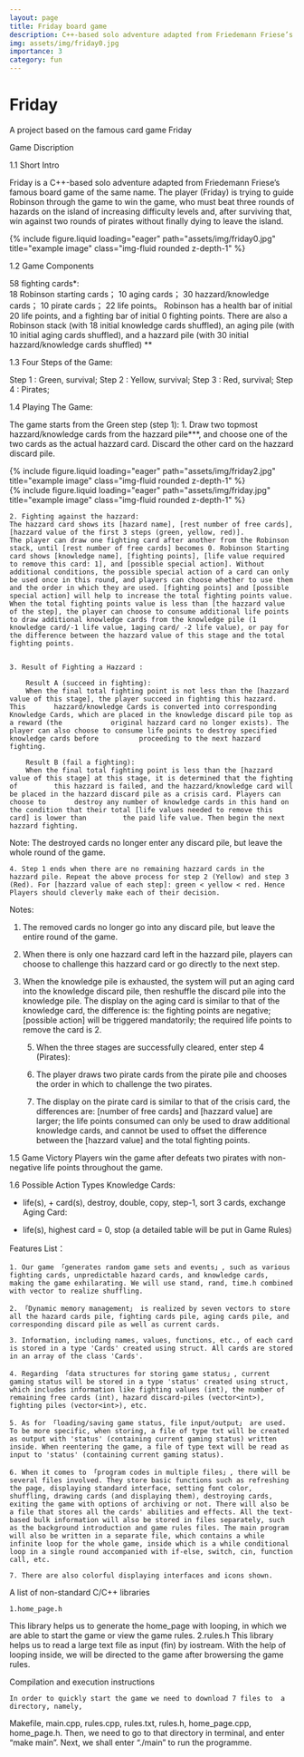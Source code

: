```yaml
---
layout: page
title: Friday board game
description: C++-based solo adventure adapted from Friedemann Friese’s famous board game of the same name
img: assets/img/friday0.jpg
importance: 3
category: fun
---
```


# Friday
A project based on the famous card game Friday


 Game Discription

1.1 Short Intro

Friday is a C++-based solo adventure adapted from Friedemann Friese’s famous board game of the same name. 
The player (Friday) is trying to guide Robinson through the game to win the game, who must beat three rounds of hazards on the island of increasing difficulty levels and, after surviving that, win against two rounds of pirates without finally dying to leave the island. 

<div class="row">
    <div class="col-sm mt-3 mt-md-0">
        {% include figure.liquid loading="eager" path="assets/img/friday0.jpg" title="example image" class="img-fluid rounded z-depth-1" %}
    </div>
</div>


1.2 Game Components

58 fighting cards*:            
	18 Robinson starting cards；
	10 aging cards；
	30 hazzard/knowledge cards；
10 pirate cards；
22 life points。
Robinson has a health bar of initial 20 life points, and a fighting bar of initial 0 fighting points.
There are also a Robinson stack (with 18 initial knowledge cards shuffled), an aging pile (with 10 initial aging cards shuffled), and a hazzard pile (with 30 initial hazzard/knowledge cards shuffled) **


1.3 Four Steps of the Game:

Step 1 : Green, survival;
Step 2 : Yellow, survival;
Step 3 : Red, survival;
Step 4 : Pirates;

1.4 Playing The Game:

The game starts from the Green step (step 1):
	1. Draw two topmost hazzard/knowledge cards from the hazzard pile***, and choose one of the two cards as the actual hazzard card. Discard the other card on the hazzard discard pile.	

<div class="row">
    <div class="col-sm mt-3 mt-md-0">
        {% include figure.liquid loading="eager" path="assets/img/friday2.jpg" title="example image" class="img-fluid rounded z-depth-1" %}
    </div>
    <div class="col-sm mt-3 mt-md-0">
        {% include figure.liquid loading="eager" path="assets/img/friday.jpg" title="example image" class="img-fluid rounded z-depth-1" %}
    </div>
</div>

	2. Fighting against the hazzard:
	The hazzard card shows its [hazard name], [rest number of free cards], [hazzard value of the first 3 steps (green, yellow, red)].
	The player can draw one fighting card after another from the Robinson stack, until [rest number of free cards] becomes 0. Robinson Starting card shows [knowledge name], [fighting points], [life value required to remove this card: 1], and [possible special action]. Without additional conditions, the possible special action of a card can only be used once in this round, and players can choose whether to use them and the order in which they are used. [fighting points] and [possible special action] will help to increase the total fighting points value. When the total fighting points value is less than [the hazzard value of the step], the player can choose to consume additional life points to draw additional knowledge cards from the knowledge pile (1 knowledge card/-1 life value, 1aging card/ -2 life value), or pay for the difference between the hazzard value of this stage and the total fighting points. 


	3. Result of Fighting a Hazzard :

		Result A (succeed in fighting):
		When the final total fighting point is not less than the [hazzard value of this stage], the player succeed in fighting this hazzard. This 		hazzard/knowledge Cards is converted into corresponding Knowledge Cards, which are placed in the knowledge discard pile top as a reward (the 			original hazzard card no longer exists). The player can also choose to consume life points to destroy specified knowledge cards before 			proceeding to the next hazzard fighting.
		
		Result B (fail a fighting):
		When the final total fighting point is less than the [hazzard value of this stage] at this stage, it is determined that the fighting of 		this hazzard is failed, and the hazzard/knowledge card will be placed in the hazzard discard pile as a crisis card. Players can choose to 		destroy any number of knowledge cards in this hand on the condition that their total [life values needed to remove this card] is lower than 		the paid life value. Then begin the next hazzard fighting.

Note: 
         The destroyed cards no longer enter any discard pile, but leave the whole round of the game.

	4. Step 1 ends when there are no remaining hazzard cards in the hazzard pile. Repeat the above process for step 2 (Yellow) and step 3 (Red). For [hazzard value of each step]: green < yellow < red. Hence Players should cleverly make each of their decision.

Notes: 
1) The removed cards no longer go into any discard pile, but leave the entire round of the game.
2) When there is only one hazzard card left in the hazzard pile, players can choose to challenge this hazzard card or go directly to the next step.
3) When the knowledge pile is exhausted, the system will put an aging card into the knowledge discard pile, then reshuffle the discard pile into the knowledge pile. The display on the aging card is similar to that of the knowledge card, the difference is: the fighting points are negative; [possible action] will be triggered mandatorily; the required life points to remove the card is 2.

	5. When the three stages are successfully cleared, enter step 4 (Pirates):

	6. The player draws two pirate cards from the pirate pile and chooses the order in which to challenge the two pirates.
	7. The display on the pirate card is similar to that of the crisis card, the differences are: [number of free cards] and [hazzard value] are 	larger; the life points consumed can only be used to draw additional knowledge cards, and cannot be used to offset the difference between the [hazzard value] and the total fighting points.

1.5 Game Victory
Players win the game after defeats two pirates with non-negative life points throughout the game.

1.6 Possible Action Types
Knowledge Cards: 
+  life(s), + card(s), destroy, double, copy, step-1, sort 3 cards, exchange
Aging Card: 
- life(s), highest card = 0, stop
(a detailed table will be put in Game Rules)

 Features List：

	1. Our game 「generates random game sets and events」, such as various fighting cards, unpredictable hazard cards, and knowledge cards, making the game exhilarating. We will use stand, rand, time.h combined with vector to realize shuffling.

	2. 「Dynamic memory management」 is realized by seven vectors to store all the hazard cards pile, fighting cards pile, aging cards pile, and corresponding discard pile as well as current cards.

	3. Information, including names, values, functions, etc., of each card is stored in a type 'Cards' created using struct. All cards are stored in an array of the class 'Cards'. 

	4. Regarding 「data structures for storing game status」, current gaming status will be stored in a type 'status' created using struct, which includes information like fighting values (int), the number of remaining free cards (int), hazard discard-piles (vector<int>), fighting piles (vector<int>), etc.

	5. As for 「loading/saving game status, file input/output」 are used. To be more specific, when storing, a file of type txt will be created as output with 'status' (containing current gaming status) written inside. When reentering the game, a file of type text will be read as input to 'status' (containing current gaming status).

	6. When it comes to 「program codes in multiple files」, there will be several files involved. They store basic functions such as refreshing the page, displaying standard interface, setting font color, shuffling, drawing cards (and displaying them), destroying cards, exiting the game with options of archiving or not. There will also be a file that stores all the cards' abilities and effects. All the text-based bulk information will also be stored in files separately, such as the background introduction and game rules files. The main program will also be written in a separate file, which contains a while infinite loop for the whole game, inside which is a while conditional loop in a single round accompanied with if-else, switch, cin, function call, etc.

	7. There are also colorful displaying interfaces and icons shown.


 A list of non-standard C/C++ libraries

	1.home_page.h
This library helps us to generate the home_page with looping, in which we are able to start the game or view the game rules.
	2.rules.h
This library helps us to read a large text file as input (fin) by iostream. With the help of looping inside, we will be directed to  the game after browersing the game rules.
	

 Compilation and execution instructions

	In order to quickly start the game we need to download 7 files to  a directory, namely, 
Makefile, main.cpp, rules.cpp, rules.txt, rules.h, home_page.cpp, home_page.h.
Then, we need to go to that  directory in terminal, and enter “make main”.
Next, we shall enter “./main” to run the programme. 

	


